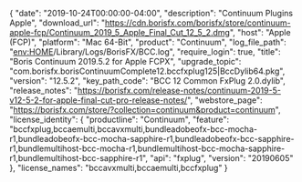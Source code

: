 {
  "date": "2019-10-24T00:00:00-04:00",
  "description": "Continuum Plugins Apple",
  "download_url": "https://cdn.borisfx.com/borisfx/store/continuum-apple-fcp/Continuum_2019_5_Apple_Final_Cut_12_5_2.dmg",
  "host": "Apple (FCP)",
  "platform": "Mac 64-Bit",
  "product": "Continuum",
  "log_file_path": "<env:HOME>/Library/Logs/BorisFX/BCC.log",
  "require_login": true,
  "title": "Boris Continuum 2019.5.2 for Apple FCPX",
  "upgrade_topic": "com.borisfx.borisContinuumComplete12.bccfxplug125|BccDylib64.pkg",
  "version": "12.5.2",
  "key_path_code": "BCC 12 Common FxPlug 2.0.dylib",
  "release_notes": "https://borisfx.com/release-notes/continuum-2019-5-v12-5-2-for-apple-final-cut-pro-release-notes/",
  "webstore_page": "https://borisfx.com/store/?collection=continuum&product=continuum",
  "license_identity": {
    "productline": "Continuum",
    "feature": "bccfxplug,bccaemulti,bccavxmulti,bundleadobeofx-bcc-mocha-r1,bundleadobeofx-bcc-mocha-sapphire-r1,bundleadobeofx-bcc-sapphire-r1,bundlemultihost-bcc-mocha-r1,bundlemultihost-bcc-mocha-sapphire-r1,bundlemultihost-bcc-sapphire-r1",
    "api": "fxplug",
    "version": "20190605"
  },
  "license_names": "bccavxmulti,bccaemulti,bccfxplug"
}

